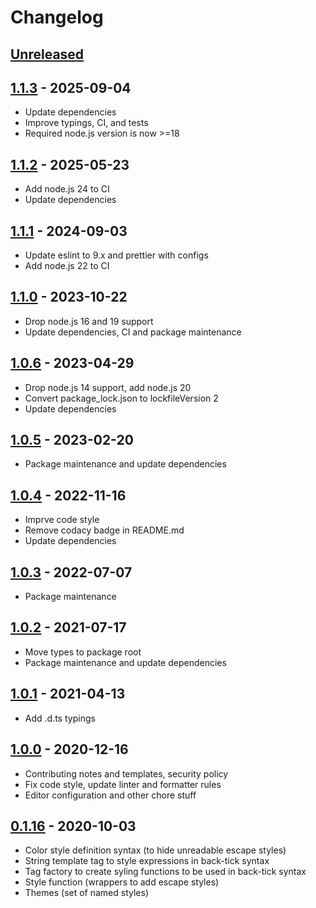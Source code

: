# Changelog

## [Unreleased][unreleased]

## [1.1.3][] - 2025-09-04

- Update dependencies
- Improve typings, CI, and tests
- Required node.js version is now >=18

## [1.1.2][] - 2025-05-23

- Add node.js 24 to CI
- Update dependencies

## [1.1.1][] - 2024-09-03

- Update eslint to 9.x and prettier with configs
- Add node.js 22 to CI

## [1.1.0][] - 2023-10-22

- Drop node.js 16 and 19 support
- Update dependencies, CI and package maintenance

## [1.0.6][] - 2023-04-29

- Drop node.js 14 support, add node.js 20
- Convert package_lock.json to lockfileVersion 2
- Update dependencies

## [1.0.5][] - 2023-02-20

- Package maintenance and update dependencies

## [1.0.4][] - 2022-11-16

- Imprve code style
- Remove codacy badge in README.md
- Update dependencies

## [1.0.3][] - 2022-07-07

- Package maintenance

## [1.0.2][] - 2021-07-17

- Move types to package root
- Package maintenance and update dependencies

## [1.0.1][] - 2021-04-13

- Add .d.ts typings

## [1.0.0][] - 2020-12-16

- Contributing notes and templates, security policy
- Fix code style, update linter and formatter rules
- Editor configuration and other chore stuff

## [0.1.16][] - 2020-10-03

- Color style definition syntax (to hide unreadable escape styles)
- String template tag to style expressions in back-tick syntax
- Tag factory to create syling functions to be used in back-tick syntax
- Style function (wrappers to add escape styles)
- Themes (set of named styles)

[unreleased]: https://github.com/metarhia/concolor/compare/v1.1.3...HEAD
[1.1.3]: https://github.com/metarhia/concolor/compare/v1.1.2...v1.1.3
[1.1.2]: https://github.com/metarhia/concolor/compare/v1.1.1...v1.1.2
[1.1.1]: https://github.com/metarhia/concolor/compare/v1.1.0...v1.1.1
[1.1.0]: https://github.com/metarhia/concolor/compare/v1.0.6...v1.1.0
[1.0.6]: https://github.com/metarhia/concolor/compare/v1.0.5...v1.0.6
[1.0.5]: https://github.com/metarhia/concolor/compare/v1.0.4...v1.0.5
[1.0.4]: https://github.com/metarhia/concolor/compare/v1.0.3...v1.0.4
[1.0.3]: https://github.com/metarhia/concolor/compare/v1.0.2...v1.0.3
[1.0.2]: https://github.com/metarhia/concolor/compare/v1.0.1...v1.0.2
[1.0.1]: https://github.com/metarhia/concolor/compare/v1.0.0...v1.0.1
[1.0.0]: https://github.com/metarhia/concolor/compare/v0.1.16...v1.0.0
[0.1.16]: https://github.com/metarhia/concolor/releases/tag/v0.1.16

